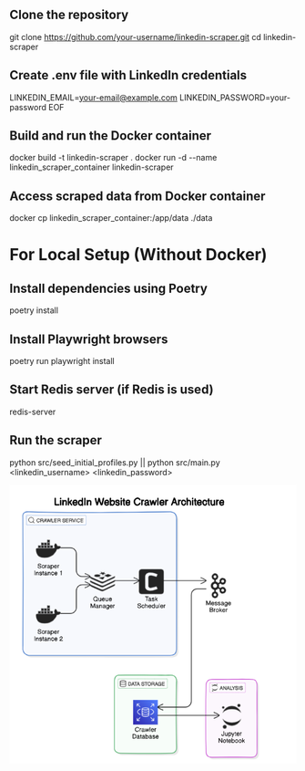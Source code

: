 ## Clone the repository
git clone https://github.com/your-username/linkedin-scraper.git
cd linkedin-scraper

## Create .env file with LinkedIn credentials
LINKEDIN_EMAIL=your-email@example.com
LINKEDIN_PASSWORD=your-password
EOF

## Build and run the Docker container
docker build -t linkedin-scraper .
docker run -d --name linkedin_scraper_container linkedin-scraper

## Access scraped data from Docker container
docker cp linkedin_scraper_container:/app/data ./data

# For Local Setup (Without Docker)

## Install dependencies using Poetry
poetry install

## Install Playwright browsers
poetry run playwright install

## Start Redis server (if Redis is used)
redis-server

## Run the scraper
python src/seed_initial_profiles.py || python src/main.py <linkedin_username> <linkedin_password>

![architecture](architecture.png)
